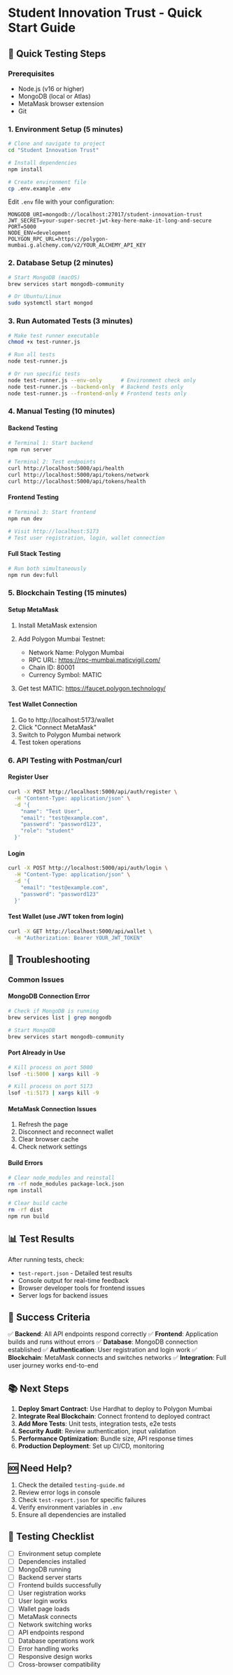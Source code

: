 # Student Innovation Trust - Quick Start Guide

## 🚀 Quick Testing Steps

### Prerequisites
- Node.js (v16 or higher)
- MongoDB (local or Atlas)
- MetaMask browser extension
- Git

### 1. Environment Setup (5 minutes)

```bash
# Clone and navigate to project
cd "Student Innovation Trust"

# Install dependencies
npm install

# Create environment file
cp .env.example .env
```

Edit `.env` file with your configuration:
```env
MONGODB_URI=mongodb://localhost:27017/student-innovation-trust
JWT_SECRET=your-super-secret-jwt-key-here-make-it-long-and-secure
PORT=5000
NODE_ENV=development
POLYGON_RPC_URL=https://polygon-mumbai.g.alchemy.com/v2/YOUR_ALCHEMY_API_KEY
```

### 2. Database Setup (2 minutes)

```bash
# Start MongoDB (macOS)
brew services start mongodb-community

# Or Ubuntu/Linux
sudo systemctl start mongod
```

### 3. Run Automated Tests (3 minutes)

```bash
# Make test runner executable
chmod +x test-runner.js

# Run all tests
node test-runner.js

# Or run specific tests
node test-runner.js --env-only      # Environment check only
node test-runner.js --backend-only  # Backend tests only
node test-runner.js --frontend-only # Frontend tests only
```

### 4. Manual Testing (10 minutes)

#### Backend Testing
```bash
# Terminal 1: Start backend
npm run server

# Terminal 2: Test endpoints
curl http://localhost:5000/api/health
curl http://localhost:5000/api/tokens/network
curl http://localhost:5000/api/tokens/health
```

#### Frontend Testing
```bash
# Terminal 3: Start frontend
npm run dev

# Visit http://localhost:5173
# Test user registration, login, wallet connection
```

#### Full Stack Testing
```bash
# Run both simultaneously
npm run dev:full
```

### 5. Blockchain Testing (15 minutes)

#### Setup MetaMask
1. Install MetaMask extension
2. Add Polygon Mumbai Testnet:
   - Network Name: Polygon Mumbai
   - RPC URL: https://rpc-mumbai.maticvigil.com/
   - Chain ID: 80001
   - Currency Symbol: MATIC

3. Get test MATIC: https://faucet.polygon.technology/

#### Test Wallet Connection
1. Go to http://localhost:5173/wallet
2. Click "Connect MetaMask"
3. Switch to Polygon Mumbai network
4. Test token operations

### 6. API Testing with Postman/curl

#### Register User
```bash
curl -X POST http://localhost:5000/api/auth/register \
  -H "Content-Type: application/json" \
  -d '{
    "name": "Test User",
    "email": "test@example.com",
    "password": "password123",
    "role": "student"
  }'
```

#### Login
```bash
curl -X POST http://localhost:5000/api/auth/login \
  -H "Content-Type: application/json" \
  -d '{
    "email": "test@example.com",
    "password": "password123"
  }'
```

#### Test Wallet (use JWT token from login)
```bash
curl -X GET http://localhost:5000/api/wallet \
  -H "Authorization: Bearer YOUR_JWT_TOKEN"
```

## 🔧 Troubleshooting

### Common Issues

#### MongoDB Connection Error
```bash
# Check if MongoDB is running
brew services list | grep mongodb

# Start MongoDB
brew services start mongodb-community
```

#### Port Already in Use
```bash
# Kill process on port 5000
lsof -ti:5000 | xargs kill -9

# Kill process on port 5173
lsof -ti:5173 | xargs kill -9
```

#### MetaMask Connection Issues
1. Refresh the page
2. Disconnect and reconnect wallet
3. Clear browser cache
4. Check network settings

#### Build Errors
```bash
# Clear node_modules and reinstall
rm -rf node_modules package-lock.json
npm install

# Clear build cache
rm -rf dist
npm run build
```

## 📊 Test Results

After running tests, check:
- `test-report.json` - Detailed test results
- Console output for real-time feedback
- Browser developer tools for frontend issues
- Server logs for backend issues

## 🎯 Success Criteria

✅ **Backend**: All API endpoints respond correctly
✅ **Frontend**: Application builds and runs without errors
✅ **Database**: MongoDB connection established
✅ **Authentication**: User registration and login work
✅ **Blockchain**: MetaMask connects and switches networks
✅ **Integration**: Full user journey works end-to-end

## 📚 Next Steps

1. **Deploy Smart Contract**: Use Hardhat to deploy to Polygon Mumbai
2. **Integrate Real Blockchain**: Connect frontend to deployed contract
3. **Add More Tests**: Unit tests, integration tests, e2e tests
4. **Security Audit**: Review authentication, input validation
5. **Performance Optimization**: Bundle size, API response times
6. **Production Deployment**: Set up CI/CD, monitoring

## 🆘 Need Help?

1. Check the detailed `testing-guide.md`
2. Review error logs in console
3. Check `test-report.json` for specific failures
4. Verify environment variables in `.env`
5. Ensure all dependencies are installed

## 📝 Testing Checklist

- [ ] Environment setup complete
- [ ] Dependencies installed
- [ ] MongoDB running
- [ ] Backend server starts
- [ ] Frontend builds successfully
- [ ] User registration works
- [ ] User login works
- [ ] Wallet page loads
- [ ] MetaMask connects
- [ ] Network switching works
- [ ] API endpoints respond
- [ ] Database operations work
- [ ] Error handling works
- [ ] Responsive design works
- [ ] Cross-browser compatibility
